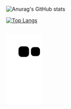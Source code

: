 
![Anurag's GitHub stats](https://github-readme-stats-phi-ebon-78.vercel.app/api?username=joaosgarcia&show_icons=true&include_all_commits=true&bg_color=30,e96443,904e95&title_color=fff&text_color=fff&icon_color=fff&locale=pt-br)

[![Top Langs](https://github-readme-stats-phi-ebon-78.vercel.app/api/top-langs/?username=joaosgarcia&show_icons=true&include_all_commits=true&bg_color=30,e96443,904e95&title_color=fff&text_color=fff&icon_color=fff&locale=pt-br)](https://github.com/joaosgarcia/github-readme-stats)

  ##
 
<div> 
 
  ![Snake animation](https://github.com/joaosgarcia/joaosgarcia/blob/output/github-contribution-grid-snake.svg)
 
</div>
